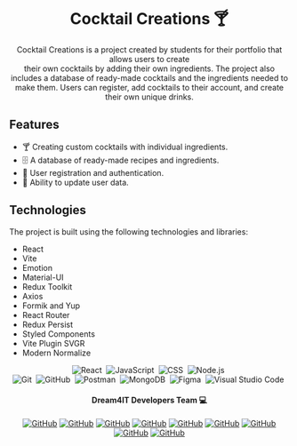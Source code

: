 <h1 align="center">  Cocktail Creations  🍸    </h1>


<p align="center">Cocktail Creations is a project created by students for their portfolio that allows users to create <br> their own cocktails by adding their own ingredients.
 The project also includes a database of ready-made cocktails and the ingredients needed to make them. 
Users can register, add cocktails to their account, and create their own unique drinks. </p>


## Features 

- 🍸  Creating custom cocktails with individual ingredients.<br>
- 🗄  A database of ready-made recipes and ingredients.<br>
- &#128100; User registration and authentication.<br>
- 🔄 Ability to update user data.

## Technologies
The project is built using the following technologies and libraries:

<span align="start"> 
<ul>
  <li>React</li>
  <li>Vite</li>
  <li>Emotion</li>
  <li>Material-UI</li>
  <li>Redux Toolkit</li>
  <li>Axios</li>
  <li>Formik and Yup</li>
  <li>React Router</li>
  <li>Redux Persist</li>
  <li>Styled Components</li>
  <li>Vite Plugin SVGR</li>
  <li>Modern Normalize</li>
</ul>
</span>

<span align="center"> 
  
![React](https://img.shields.io/badge/-React-05122A?style=flat&logo=React)&nbsp;
![JavaScript](https://img.shields.io/badge/-JavaScript-05122A?style=flat&logo=javascript)&nbsp;
![CSS](https://img.shields.io/badge/-CSS-05122A?style=flat&logo=CSS3&logoColor=1572B6)&nbsp;
![Node.js](https://img.shields.io/badge/-Node.js-05122A?style=flat&logo=Node.js)&nbsp;  
![Git](https://img.shields.io/badge/-Git-05122A?style=flat&logo=git)&nbsp;
![GitHub](https://img.shields.io/badge/-GitHub-05122A?style=flat&logo=github)&nbsp;
![Postman](https://img.shields.io/badge/-Postman-05122A?style=flat&logo=Postman)&nbsp;
![MongoDB](https://img.shields.io/badge/-MongoDB-05122A?style=flat&logo=MongoDB)&nbsp;
![Figma](https://img.shields.io/badge/-Figma-05122A?style=flat&logo=figma)&nbsp;
![Visual Studio Code](https://img.shields.io/badge/-Visual%20Studio%20Code-05122A?style=flat&logo=visual-studio-code&logoColor=007ACC)&nbsp;

</span>


<h4 align="center"> Dream4IT Developers Team &#128187;</h2>


<span align="center"> 
  
<a align="center" href="https://github.com/Kolesanencore">![GitHub](https://img.shields.io/badge/-Kolesanencore-6B6BF4?style=flat&logo=github)</a>
<a align="center" href="https://github.com/Dvorakovskyi">![GitHub](https://img.shields.io/badge/-Dvorakovskyi-6B6BF4?style=flat&logo=github)</a>
<a align="center" href="https://github.com/Djoult">![GitHub](https://img.shields.io/badge/-Djoult-6B6BF4?style=flat&logo=github)</a>
<a align="center" href="https://github.com/Ptz81">![GitHub](https://img.shields.io/badge/-Ptz81-6B6BF4?style=flat&logo=github)</a>
<a align="center" href="https://github.com/magistrkim">![GitHub](https://img.shields.io/badge/-magistrkim-6B6BF4?style=flat&logo=github)</a>
<a align="center" href="https://github.com/parasolya">![GitHub](https://img.shields.io/badge/-parasolya-6B6BF4?style=flat&logo=github)</a>
<a align="center" href="https://github.com/UlianaKud">![GitHub](https://img.shields.io/badge/-UlianaKud-6B6BF4?style=flat&logo=github)</a>
<a align="center" href="https://github.com/VVladyslav">![GitHub](https://img.shields.io/badge/-VVladyslav-6B6BF4?style=flat&logo=github)</a>
<a align="center" href="https://github.com/AlenaRublik">![GitHub](https://img.shields.io/badge/-AlenaRublik-6B6BF4?style=flat&logo=github)</a>

</span>



